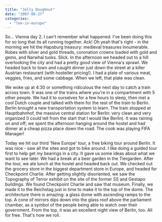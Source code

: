 ```yaml
---
title: "Jelly Doughnut"
date: "2007-06-27"
categories: 
  - "lee-in-europe"
---
```


So... Vienna day 2. I can't remember what happened. I've been doing this for so long that its all running together. Ack! Oh yeah that's right - in the morning we hit the Hapsburg treasury: medieval treasures innumerable. Robes with silver and gold threads, coronation crowns loaded with gold and gems, and Narwhal tusks. Slick. In the afternoon we headed out to a hill overlooking the city and had a pretty good view of Vienna's sprawl. We headed back to town and caught dinner just down the street at a killer Austrian restaurant (with hosteller pricing!). I had a plate of various meat, veggies, fries, and some cabbage. When we left, that plate was clean.

We woke up at 4:30 or something ridiculous the next day to catch a train across town. It was one of the trains where you're in a compartment with 5 other people. We had it to ourselves for a few hours to sleep, then met a cool Dutch couple and talked with them for the rest of the train to Berlin. Berlin brought a new transportation system to learn. The train stopped at Hauptbahnhof, the massive central station for Berlin: very clean and very organized (I could tell from the start that I would like Berlin). It was raining on and off; we spent the afternoon hanging around the hostel and had dinner at a cheap pizza place down the road. The cook was playing FIFA Manager!

Today we hit our third 'New Europe' tour, a free biking tour around Berlin. It was nice - saw all the sites and got to bike around. I like doing a guided tour first to help get my bearings in a city. It gave us some ideas about what we want to see later. We had a break at a beer garden in the Tiergarden. After the tour, we ate lunch at the hostel and headed back out. We checked out the grocery store in the biggest department store in Europe, and headed for Checkpoint Charlie. After getting slightly disoriented, we saw the Topography of Terror exhibit on the site of the former SS and Gestapo buildings. We found Checkpoint Charlie and saw that museum. Finally, we made it to the Reichstag just in time to make it to the top of the dome. The architecture there is amazing: a glass dome with ascending ramps to the top. A cone of mirrors dips down into the glass roof above the parliament chamber, as a symbol of the people being able to watch over their government. From the top, it was an excellent night view of Berlin, too. All for free. That's how we roll.
